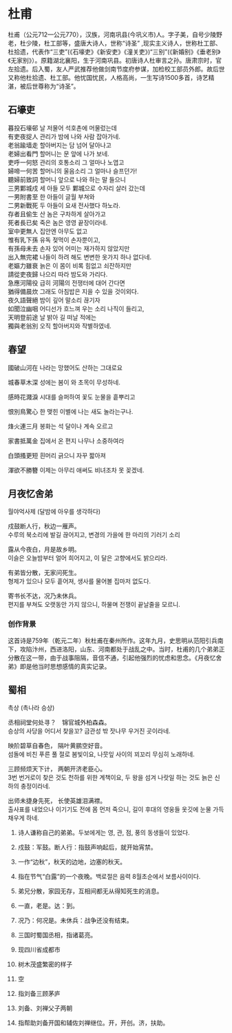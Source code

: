 # 杜甫

杜甫（公元712—公元770），汉族，河南巩县(今巩义市)人。字子美，自号少陵野老，杜少陵，杜工部等，盛唐大诗人，世称“诗圣” ,现实主义诗人，世称杜工部、杜拾遗，代表作“三吏”(《石壕吏》《新安吏》《潼关吏》)“三别”(《新婚别》《垂老别》《无家别》）。原籍湖北襄阳，生于河南巩县。初唐诗人杜审言之孙。唐肃宗时，官左拾遗。后入蜀，友人严武推荐他做剑南节度府参谋，加检校工部员外郎。故后世又称他杜拾遗、杜工部。他忧国忧民，人格高尚，一生写诗1500多首，诗艺精湛，被后世尊称为“诗圣”。

## 石壕吏

暮投石壕邨 날 저물어 석호촌에 머물렀는데  
有吏夜捉人 관리가 밤에 나와 사람 잡아가네.  
老翁踰墙走 할아버지는 담 넘어 달아나고  
老婦出看門 할머니는 문 앞에 나가 보네.  
吏呼一何怒 관리의 호통소리 그 얼마나 노엽고  
婦啼一何苦 할머니의 울음소리 그 얼마나 슬프던가!  
聽婦前致詞 할머니 앞으로 나와 하는 말 들으니  
三男鄴城戍 세 아들 모두 鄴城으로 수자리 살러 갔는데  
一男附書至 한 아들이 글월 부쳐와  
二男新戰死 두 아들이 요새 전사했다 하노라.  
存者且偷生 산 놈은 구차하게 살아가고  
死者長已矣 죽은 놈은 영영 끝장이라네.  
室中更無人 집안엔 아무도 없고  
惟有乳下孫 유독 젖먹이 손자뿐이고,  
有孫母未去 손자 있어 어미는 재가하지 않았지만  
出入無完裙 나들이 하려 해도 변변한 옷가지 하나 없다네.  
老嫗力雖衰 늙은 이 몸이 비록 힘없고 쇠잔하지만  
請從吏夜歸 나으리 따라 밤도와 가리다.  
急應河陽役 급히 河陽의 전쟁터에 대어 간다면  
猶得備晨炊 그래도 아침밥은 지을 수 있을 것이외다.  
夜久語聲絕 밤이 깊어 말소리 끊기자  
如聞泣幽咽 어디선가 흐느껴 우는 소리 나직이 들리고,  
天明登前途 날 밝아 길 떠날 적에는  
獨與老翁別 오직 할아버지와 작별하였네.  

## 春望

國破山河在     나라는 망했어도 산하는 그대로요

城春草木深     성에는 봄이 와 초목이 무성하네.

感時花濺淚     시대를 슬퍼하여 꽃도 눈물을 흩뿌리고 

恨別鳥驚心     한 맺힌 이별에 나는 새도 놀라는구나.

烽火連三月     봉화는 석 달이나 계속 오르고

家書抵萬金     집에서 온 편지 나무나 소중하여라

白頭搔更短     흰머리 긁으니 자꾸 짧아져

渾欲不勝簪     이제는 아무리 애써도 비녀조차 못 꽂겠네.

## 月夜忆舍弟

월야억사제 (달밤에 아우를 생각하다)

戍鼓断人行，秋边一雁声。  
수루의 북소리에 발길 끊어지고, 변경의 가을에 한 마리의 기러기 소리

露从今夜白，月是故乡明。  
이슬은 오늘밤부터 얼어 희어지고, 이 달은 고향에서도 밝으리라.

有弟皆分散，无家问死生。  
형제가 있으나 모두 흩어져, 생사를 물어볼 집마저 없도다.

寄书长不达，况乃未休兵。  
편지를 부쳐도 오랫동안 가지 않으니, 하물며 전쟁이 끝날줄을 모르니.

### 创作背景

这首诗是759年（乾元二年）秋杜甫在秦州所作。这年九月，史思明从范阳引兵南下，攻陷汴州，西进洛阳，山东、河南都处于战乱之中。当时，杜甫的几个弟弟正分散在这一带，由于战事阻隔，音信不通，引起他强烈的忧虑和思念。《月夜忆舍弟》即是他当时思想感情的真实记录。

## 蜀相

촉상 (촉나라 승상)

丞相祠堂何处寻？　锦官城外柏森森。  
승상의 사당을 어디서 찾을꼬? 금관성 밖 잣나무 우거진 곳이라네.

映阶碧草自春色， 隔叶黄鹂空好音。  
섬돌에 비친 푸른 풀 절로 봄빛이요, 나뭇잎 사이의 꾀꼬리 무심히 노래하네.

三顾频烦天下计， 两朝开济老臣心。  
3번 번거로이 찾은 것도 천하를 위한 계책이요, 두 왕을 섬겨 나랏일 하는 것도 늙은 신하의 충정이라네. 

出师未捷身先死， 长使英雄泪满襟。  
출사표를 내었으나 이기기도 전에 몸 먼저 죽으니, 길이 후대의 영웅들 옷깃에 눈물 가득 채우게 하네.




1) 诗人谦称自己的弟弟。두보에게는 영, 관, 점, 풍의 동생들이 있었다.

2) 戍鼓：军鼓。断人行：指鼓声响起后，就开始宵禁。

3) 一作“边秋”，秋天的边地，边塞的秋天。

4) 指在节气“白露”的一个夜晚。백로절은 음력 8월초순에서 보름사이이다.

5) 弟兄分散，家园无存，互相间都无从得知死生的消息。

6) 一直，老是。达：到。

7) 况乃：何况是。未休兵：战争还没有结束。

8) 三国时蜀国丞相，指诸葛亮。

9) 现四川省成都市

10) 树木茂盛繁密的样子

11) 空

12) 指刘备三顾茅庐

13) 刘备、刘禅父子两朝

14) 指帮助刘备开国和辅佐刘禅继位。开，开创。济，扶助。


